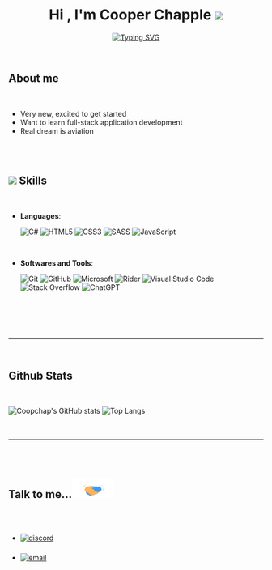 
<h1 align="center"><b>Hi , I'm Cooper Chapple </b><img src="https://media.giphy.com/media/hvRJCLFzcasrR4ia7z/giphy.gif" width="35"></h1>
<!--  -->
<p align="center">
  <a href="https://git.io/typing-svg"><img src="https://readme-typing-svg.demolab.com?font=Fira+Code&duration=4444&pause=550&color=0AD412&center=true&vCenter=true&random=false&width=435&lines=Self-teaching+desktop+developer;Loves+learning;Always+learning" alt="Typing SVG" /></a>
</p>


<br>



	
## **About me**
<br>

- Very new, excited to get started
- Want to learn full-stack application development
- Real dream is aviation

<br><br>

## <img src="https://media2.giphy.com/media/QssGEmpkyEOhBCb7e1/giphy.gif?cid=ecf05e47a0n3gi1bfqntqmob8g9aid1oyj2wr3ds3mg700bl&rid=giphy.gif" width ="25"><b> Skills</b>
<br>

<p align="center">

- **Languages**:
    
   ![C#](https://img.shields.io/badge/c%23-%23239120.svg?style=for-the-badge&logo=c-sharp&logoColor=white)
   ![HTML5](https://img.shields.io/badge/HTML5%20-%23E34F26.svg?style=for-the-badge&logo=html5&logoColor=white)
   ![CSS3](https://img.shields.io/badge/CSS%20-%231572B6.svg?style=for-the-badge&logo=css3&logoColor=white)
   ![SASS](https://img.shields.io/badge/SASS-hotpink.svg?style=for-the-badge&logo=SASS&logoColor=white)
   ![JavaScript](https://img.shields.io/badge/JavaScript%20-%23F7DF1E.svg?style=for-the-badge&logo=javascript&logoColor=black)
    
<br>

- **Softwares and Tools**:

    ![Git](https://img.shields.io/badge/git-%23F05033.svg?style=for-the-badge&logo=git&logoColor=white)
    ![GitHub](https://img.shields.io/badge/github-%23121011.svg?style=for-the-badge&logo=github&logoColor=white)
    ![Microsoft](https://img.shields.io/badge/Microsoft-0078D4?style=for-the-badge&logo=microsoft&logoColor=white)
    ![Rider](https://img.shields.io/badge/Rider-000000.svg?style=for-the-badge&logo=Rider&logoColor=white&color=black&labelColor=crimson)
    ![Visual Studio Code](https://img.shields.io/badge/Visual%20Studio%20Code-0078d7.svg?style=for-the-badge&logo=visual-studio-code&logoColor=white)
    ![Stack Overflow](https://img.shields.io/badge/-Stackoverflow-FE7A16?style=for-the-badge&logo=stack-overflow&logoColor=white)
    ![ChatGPT](https://img.shields.io/badge/chatGPT-74aa9c?style=for-the-badge&logo=openai&logoColor=white)

<br>
</p>

<br>
<br>

-----

<br>


## <b> Github Stats </b>
<br>

![Coopchap's GitHub stats](https://github-readme-stats.vercel.app/api?username=coopchap&show_icons=true&theme=shadow_green)
![Top Langs](https://github-readme-stats.vercel.app/api/top-langs/?username=coopchap&langs_count=20&theme=shadow_green)
<br>
<br>
<br>

-----

<br>
<br>

## <b> Talk to me...</b><img src="https://github.com/0xAbdulKhalid/0xAbdulKhalid/raw/main/assets/mdImages/handshake.gif" width ="80">
<br>
<div align='left'>

<ul>
<br>

<li>
<a href="https://discordapp.com/users/1080585772077432882">
<img src="https://img.shields.io/badge/Discord-%235865F2.svg?style=for-the-badge&logo=discord&logoColor=white" alt="discord" style="margin-bottom: 5px;"/>
</a>
</li>

<br>

<li>
  <a href="mailto:dormers-strange.0w@icloud.com">
<img src="https://img.shields.io/badge/Microsoft_Outlook-0078D4?style=for-the-badge&logo=microsoft-outlook&logoColor=white" alt="email" style="margin-bottom: 5px;">
  </a>
</li>
	
</ul>
</div>
